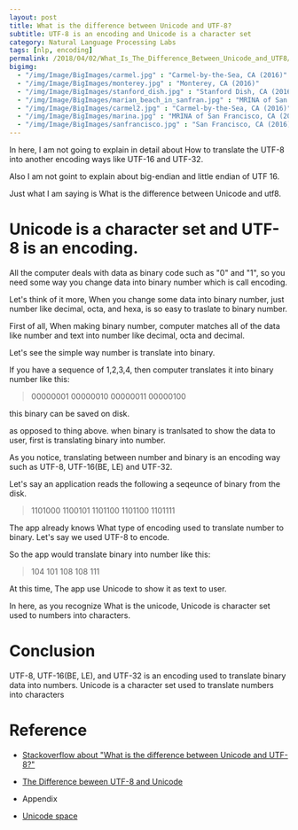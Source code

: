 ```yaml
---
layout: post
title: What is the difference between Unicode and UTF-8?
subtitle: UTF-8 is an encoding and Unicode is a character set
category: Natural Language Processing Labs
tags: [nlp, encoding]
permalink: /2018/04/02/What_Is_The_Difference_Between_Unicode_and_UTF8/
bigimg: 
  - "/img/Image/BigImages/carmel.jpg" : "Carmel-by-the-Sea, CA (2016)"
  - "/img/Image/BigImages/monterey.jpg" : "Monterey, CA (2016)"
  - "/img/Image/BigImages/stanford_dish.jpg" : "Stanford Dish, CA (2016)"
  - "/img/Image/BigImages/marian_beach_in_sanfran.jpg" : "MRINA of San Francisco, CA (2016)"
  - "/img/Image/BigImages/carmel2.jpg" : "Carmel-by-the-Sea, CA (2016)"
  - "/img/Image/BigImages/marina.jpg" : "MRINA of San Francisco, CA (2016)"
  - "/img/Image/BigImages/sanfrancisco.jpg" : "San Francisco, CA (2016)"
---
```


In here, I am not going to explain in detail about How to translate the UTF-8 into another encoding ways like UTF-16 and UTF-32. 

Also I am not goint to explain about big-endian and little endian of UTF 16. 

Just what I am saying is What is the difference between Unicode and utf8. 

# Unicode is a character set and UTF-8 is an encoding. 

All the computer deals with data as binary code such as "0" and "1", so you need some way you change data into binary number which is call encoding. 

Let's think of it more, When you change some data into binary number, just number like decimal, octa, and hexa, is so easy to traslate to binary number. 

First of all, When making binary number, computer matches all of the data like number and text into number like decimal, octa and decimal.

Let's see the simple way number is translate into binary. 

If you have a sequence of 1,2,3,4, then computer translates it into binary number like this:

> 00000001 00000010 00000011 00000100

this binary can be saved on disk. 

as opposed to thing above. when binary is tranlsated to show the data to user, first is translating binary into number. 

As you notice, translating between number and binary is an encoding way such as UTF-8, UTF-16(BE, LE) and UTF-32. 

Let's say an application reads the following a seqeunce of binary from the disk. 

> 1101000 1100101 1101100 1101100 1101111

The app already knows What type of encoding used to translate number to binary. Let's say we used UTF-8 to encode. 

So the app would translate binary into number like this: 

> 104 101 108 108 111

At this time, The app use Unicode to show it as text to user.

In here, as you recognize What is the unicode, Unicode is character set used to numbers into characters. 

# Conclusion

UTF-8, UTF-16(BE, LE), and UTF-32 is an encoding used to translate binary data into numbers. Unicode is a character set used to translate numbers into characters


# Reference 

 - [Stackoverflow about "What is the difference between Unicode and UTF-8?"](https://stackoverflow.com/questions/3951722/whats-the-difference-between-unicode-and-utf-8)
 
 - [The Difference beween UTF-8 and Unicode](http://www.polylab.dk/utf8-vs-unicode.html)
 
 - Appendix
 
 - [Unicode space](http://jkorpela.fi/chars/spaces.html)
